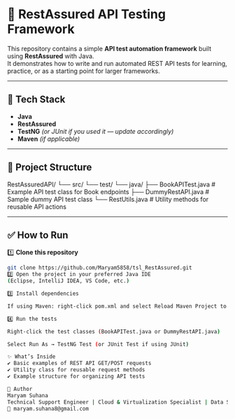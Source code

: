 # 🚀 RestAssured API Testing Framework

This repository contains a simple **API test automation framework** built using **RestAssured** with Java.  
It demonstrates how to write and run automated REST API tests for learning, practice, or as a starting point for larger frameworks.

---

## 📌 Tech Stack

- **Java**
- **RestAssured**
- **TestNG** *(or JUnit if you used it — update accordingly)*
- **Maven** *(if applicable)*

---

## 📂 Project Structure

RestAssuredAPI/
└── src/
└── test/
└── java/
├── BookAPITest.java # Example API test class for Book endpoints
├── DummyRestAPI.java # Sample dummy API test class
└── RestUtils.java # Utility methods for reusable API actions

---

## ✅ How to Run

1️⃣ **Clone this repository**
```bash
git clone https://github.com/Maryam5858/tsl_RestAssured.git
2️⃣ Open the project in your preferred Java IDE
(Eclipse, IntelliJ IDEA, VS Code, etc.)

3️⃣ Install dependencies

If using Maven: right-click pom.xml and select Reload Maven Project to download dependencies.

4️⃣ Run the tests

Right-click the test classes (BookAPITest.java or DummyRestAPI.java)

Select Run As → TestNG Test (or JUnit Test if using JUnit)

✨ What’s Inside
✔️ Basic examples of REST API GET/POST requests
✔️ Utility class for reusable request methods
✔️ Example structure for organizing API tests

📄 Author
Maryam Suhana
Technical Support Engineer | Cloud & Virtualization Specialist | Data Science Learner
📧 maryam.suhana8@gmail.com
